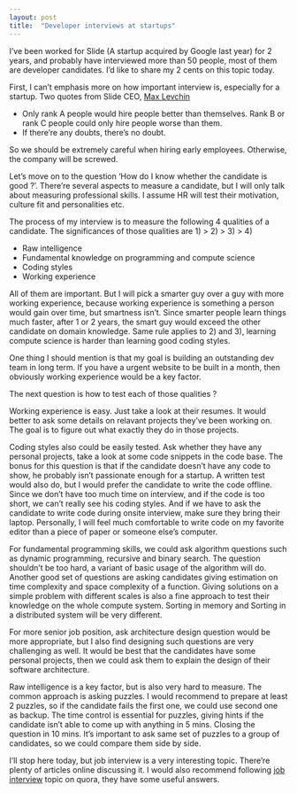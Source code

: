 ```yaml
---
layout: post
title:  "Developer interviews at startups"
---
```


I’ve been worked for Slide (A startup acquired by Google last year) for 2 years,  and probably have interviewed more than 50 people, most of them are developer candidates. I’d like to share my 2 cents on this topic today.

First, I can’t emphasis more on how important interview is, especially for a startup. Two quotes from Slide CEO, [Max Levchin](http://en.wikipedia.org/wiki/Max_Levchin)

- Only rank A people would hire people better than themselves. Rank B or rank C people could only hire people worse than them.
- If there’re any doubts, there’s no doubt.

So we should be extremely careful when hiring early employees. Otherwise, the company will be screwed.

Let’s move on to the question ‘How do I know whether the candidate is good ?’. There’re several aspects to measure a candidate, but I will only talk about measuring professional skills. I assume HR will test their motivation, culture fit and personalities etc.

The process of my interview is to measure the following 4 qualities of a candidate. The significances of those qualities are 1) > 2) > 3) > 4)

- Raw intelligence
- Fundamental knowledge on programming and compute science
- Coding styles
- Working experience

All of them are important. But I will pick a smarter guy over a guy with more working experience, because working experience is something a person would gain over time, but smartness isn’t. Since smarter people learn things much faster, after 1 or 2 years, the smart guy would exceed the other candidate on domain knowledge. Same rule applies to 2) and 3), learning compute science is harder than learning good coding styles.

One thing I should mention is that my goal is building an outstanding dev team in long term. If you have a urgent website to be built in a month, then obviously working experience would be a key factor.

The next question is how to test each of those qualities ?

Working experience is easy. Just take a look at their resumes. It would better to ask some details on relavant projects they’ve been working on. The goal is to figure out what exactly they do in those projects.

Coding styles also could be easily tested. Ask whether they have any personal projects, take a look at some code snippets in the code base. The bonus for this question is that if the candidate doesn’t have any code to show, he probably isn’t passionate enough for a startup. A written test would also do, but I would prefer the candidate to write the code offline. Since we don’t have too much time on interview, and if the code is too short, we can’t really see his coding styles. And if we have to ask the candidate to write code during onsite interview, make sure they bring their laptop. Personally, I will feel much comfortable to write code on my favorite editor than a piece of paper or someone else’s computer.

For fundamental programming skills, we could ask algorithm questions such as dynamic programming, recursive and binary search. The question shouldn’t be too hard, a variant of basic usage of the algorithm will do. Another good set of questions are asking candidates giving estimation on time complexity and space complexity of a function. Giving solutions on a simple problem with different scales is also a fine approach to test their knowledge on the whole compute system. Sorting in memory and Sorting in a distributed system will be very different.

For more senior job position, ask architecture design question would be more appropriate, but I also find designing such questions are very challenging as well. It would be best that the candidates have some personal projects, then we could ask them to explain the design of their software architecture.

Raw intelligence is a key factor, but is also very hard to measure. The common approach is asking puzzles. I would recommend to prepare at least 2 puzzles, so if the candidate fails the first one, we could use second one as backup. The time control is essential for puzzles, giving hints if the candidate isn’t able to come up with anything in 5 mins. Closing the question in 10 mins. It’s important to ask same set of puzzles to a group of candidates, so we could compare them side by side.

I’ll stop here today, but job interview is a very interesting topic. There’re plenty of articles online discussing it. I would also recommend following [job interview](http://www.quora.com/Job-Interviews) topic on quora, they have some useful answers.
